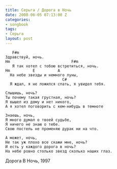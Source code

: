 ```yaml
---
title: Серьга / Дорога в Ночь
date: 2008-06-05 07:13:00 Z
categories:
- songbook
tags:
- Серьга
layout: post
---
```


	   F#m
	Здравствуй, ночь.
	Hm                           F#m
	   Я так хотел с тобою встретиться, ночь.
	Hm          E          A
	  На небе звезды и немного луны,
	                         C#
	  Я ждал, я не ложился спать, я увидел тебя.
	
	Слышишь, ночь?
	Ты почему такая грустная, ночь?
	Я вышел из дому и нет никого,
	А я хотел поговорить с кем-нибудь в темноте
	
	Знаешь, ночь,
	Я много думал о твоей судьбе,
	Я ничего не знаю о тебе.
	Свою постель не променяю дурак ни на что.
	
	А может, ночь,
	Не так уж плохо все скажи мне, ночь?
	И есть у каждого дорога в ночь?
	На небе ровно столько звезд сколько наших глаз.

Дорога В Ночь, 1997

